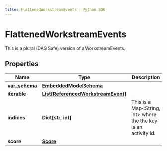 ```yaml
---
title: FlattenedWorkstreamEvents | Python SDK
---
```


# FlattenedWorkstreamEvents

This is a plural (DAG Safe) version of a WorkstreamEvents.

## Properties

Name | Type | Description | Notes
------------ | ------------- | ------------- | -------------
**var_schema** | [**EmbeddedModelSchema**](EmbeddedModelSchema) |  | [optional] 
**iterable** | [**List[ReferencedWorkstreamEvent]**](ReferencedWorkstreamEvent) |  | 
**indices** | **Dict[str, int]** | This is a Map&lt;String, int&gt; where the the key is an activity id. | [optional] 
**score** | [**Score**](Score) |  | [optional] 


